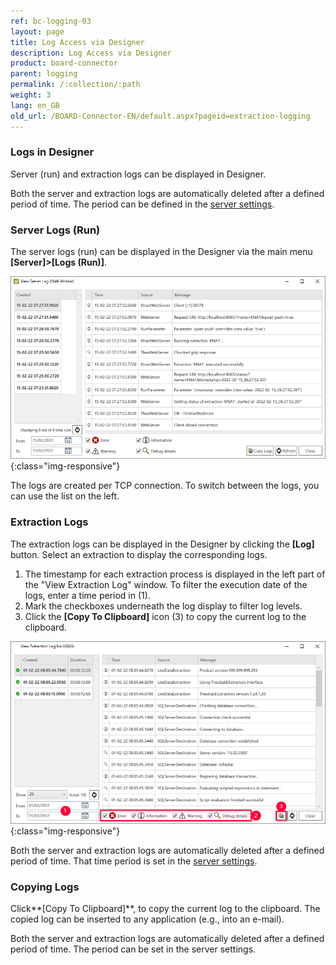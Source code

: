 ```yaml
---
ref: bc-logging-03
layout: page
title: Log Access via Designer
description: Log Access via Designer
product: board-connector
parent: logging
permalink: /:collection/:path
weight: 3
lang: en_GB
old_url: /BOARD-Connector-EN/default.aspx?pageid=extraction-logging
---
```


### Logs in Designer
Server (run) and extraction logs can be displayed in Designer.

Both the server and extraction logs are automatically deleted after a defined period of time. The period can be defined in the [server settings](../server/server-settings).

### Server Logs (Run)

The server logs (run) can be displayed in the Designer via the main menu **[Server]>[Logs (Run)]**.

![View-Server-Log](/img/content/View-Server-Log.png){:class="img-responsive"}
 
The logs are created per TCP connection. To switch between the logs, you can use the list on the left. 

### Extraction Logs

The extraction logs can be displayed in the Designer by clicking the **[Log]** button. 
Select an extraction to display the corresponding logs. 

1. The timestamp for each extraction process is displayed in the left part of the "View Extraction Log" window.
To filter the execution date of the logs, enter a time period in (1).
2. Mark the checkboxes underneath the log display to filter log levels.
3. Click the **[Copy To Clipboard]** icon (3) to copy the current log to the clipboard. 

![View-Extraction-Log](/img/content/View-Extraction-Log.png){:class="img-responsive"} 

Both the server and extraction logs are automatically deleted after a defined period of time. 
That time period is set in the [server settings](../server/server-settings).

### Copying Logs
Click**[Copy To Clipboard]**, to copy the current log to the clipboard. The copied log can be inserted to any application (e.g., into an e-mail).

Both the server and extraction logs are automatically deleted after a defined period of time. The period can be set in the server settings.




